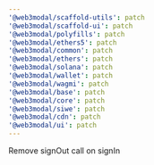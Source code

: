```yaml
---
'@web3modal/scaffold-utils': patch
'@web3modal/scaffold-ui': patch
'@web3modal/polyfills': patch
'@web3modal/ethers5': patch
'@web3modal/common': patch
'@web3modal/ethers': patch
'@web3modal/solana': patch
'@web3modal/wallet': patch
'@web3modal/wagmi': patch
'@web3modal/base': patch
'@web3modal/core': patch
'@web3modal/siwe': patch
'@web3modal/cdn': patch
'@web3modal/ui': patch
---
```


Remove signOut call on signIn
